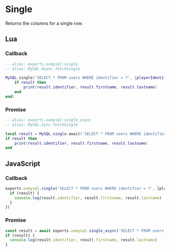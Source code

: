 # Single
Returns the columns for a single row.

## Lua

### Callback
```lua
-- alias: exports.oxmysql:single
-- alias: MySQL.Async.fetchSingle

MySQL.single('SELECT * FROM users WHERE identifier = ?', {playerIdentifier}, function(result)
    if result then
        print(result.identifier, result.firstname, result.lastname)
    end
end)
```

### Promise
```lua
-- alias: exports.oxmysql:single_async
-- alias: MySQL.Sync.fetchSingle

local result = MySQL.single.await('SELECT * FROM users WHERE identifier = ?', {playerIdentifier})
if result then
    print(result.identifier, result.firstname, result.lastname)
end
```

## JavaScript

### Callback
```js
exports.oxmysql.single('SELECT * FROM users WHERE identifier = ?', [playerIdentifier],(result) => {
  if (result) {
    console.log(result.identifier, result.firstname, result.lastname)
  }
})
```

### Promise
```js
const result = await exports.oxmysql.single_async('SELECT * FROM users WHERE identifier = ?', [playerIdentifier])
if (result) {
  console.log(result.identifier, result.firstname, result.lastname)
}
```
